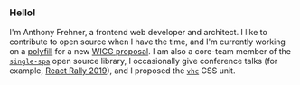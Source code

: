 ### Hello!

I'm Anthony Frehner, a frontend web developer and architect. I like to contribute to open source when I have the time, and I'm currently working on a [polyfill](https://github.com/frehner/appHistory) for a new [WICG proposal](https://github.com/WICG/app-history). I am also a core-team member of the [`single-spa`](single-spa.js.org) open source library, I occasionally give conference talks (for example, [React Rally 2019](https://youtu.be/RgqSlRbbvwA)), and I proposed the [`vhc`](https://github.com/w3c/csswg-drafts/issues/4329) CSS unit. 
